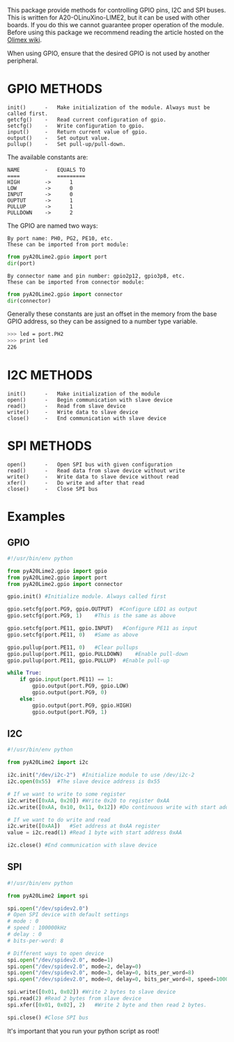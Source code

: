 This package provide methods for controlling GPIO pins, I2C and SPI buses.
This is written for A20-OLinuXino-LIME2, but it can be used with other boards.
If you do this we cannot guarantee proper operation of the module.
Before using this package we recommend reading the article hosted on the [Olimex wiki](https://www.olimex.com/wiki/A20-OLinuXino-LIME2).

When using GPIO, ensure that the desired GPIO is not used by another peripheral.

# GPIO METHODS

```
init()      -   Make initialization of the module. Always must be called first.
getcfg()    -   Read current configuration of gpio.
setcfg()    -   Write configuration to gpio.
input()     -   Return current value of gpio.
output()    -   Set output value.
pullup()    -   Set pull-up/pull-down.
```

The available constants are:

```
NAME        -   EQUALS TO
====            =========
HIGH        ->      1
LOW         ->      0
INPUT       ->      0
OUPTUT      ->      1
PULLUP      ->      1
PULLDOWN    ->      2
```

The GPIO are named two ways:

    By port name: PH0, PG2, PE10, etc.
    These can be imported from port module:

```python
from pyA20Lime2.gpio import port
dir(port)
```

    By connector name and pin number: gpio2p12, gpio3p8, etc.
    These can be imported from connector module:

```python
from pyA20Lime2.gpio import connector
dir(connector)
```

Generally these constants are just an offset in the memory from the base GPIO address, so they can be assigned to a number type variable.

```bash
>>> led = port.PH2
>>> print led
226
```

# I2C METHODS

```
init()      -   Make initialization of the module
open()      -   Begin communication with slave device
read()      -   Read from slave device
write()     -   Write data to slave device
close()     -   End communication with slave device
```

# SPI METHODS

```
open()      -   Open SPI bus with given configuration
read()      -   Read data from slave device without write
write()     -   Write data to slave device without read
xfer()      -   Do write and after that read
close()     -   Close SPI bus
```

# Examples

## GPIO

```python
#!/usr/bin/env python

from pyA20Lime2.gpio import gpio
from pyA20Lime2.gpio import port
from pyA20Lime2.gpio import connector

gpio.init() #Initialize module. Always called first

gpio.setcfg(port.PG9, gpio.OUTPUT)  #Configure LED1 as output
gpio.setcfg(port.PG9, 1)    #This is the same as above

gpio.setcfg(port.PE11, gpio.INPUT)   #Configure PE11 as input
gpio.setcfg(port.PE11, 0)   #Same as above

gpio.pullup(port.PE11, 0)   #Clear pullups
gpio.pullup(port.PE11, gpio.PULLDOWN)    #Enable pull-down
gpio.pullup(port.PE11, gpio.PULLUP)  #Enable pull-up

while True:
    if gpio.input(port.PE11) == 1:
        gpio.output(port.PG9, gpio.LOW)
        gpio.output(port.PG9, 0)
    else:
        gpio.output(port.PG9, gpio.HIGH)
        gpio.output(port.PG9, 1)
```

## I2C

```python
#!/usr/bin/env python

from pyA20Lime2 import i2c

i2c.init("/dev/i2c-2")  #Initialize module to use /dev/i2c-2
i2c.open(0x55)  #The slave device address is 0x55

# If we want to write to some register
i2c.write([0xAA, 0x20]) #Write 0x20 to register 0xAA
i2c.write([0xAA, 0x10, 0x11, 0x12]) #Do continuous write with start address 0xAA

# If we want to do write and read
i2c.write([0xAA])   #Set address at 0xAA register
value = i2c.read(1) #Read 1 byte with start address 0xAA

i2c.close() #End communication with slave device
```

## SPI

```python
#!/usr/bin/env python

from pyA20Lime2 import spi

spi.open("/dev/spidev2.0")
# Open SPI device with default settings
# mode : 0
# speed : 100000kHz
# delay : 0
# bits-per-word: 8

# Different ways to open device
spi.open("/dev/spidev2.0", mode=1)
spi.open("/dev/spidev2.0", mode=2, delay=0)
spi.open("/dev/spidev2.0", mode=3, delay=0, bits_per_word=8)
spi.open("/dev/spidev2.0", mode=0, delay=0, bits_per_word=8, speed=100000)

spi.write([0x01, 0x02]) #Write 2 bytes to slave device
spi.read(2) #Read 2 bytes from slave device
spi.xfer([0x01, 0x02], 2)   #Write 2 byte and then read 2 bytes.

spi.close() #Close SPI bus
```

It's important that you run your python script as root!

